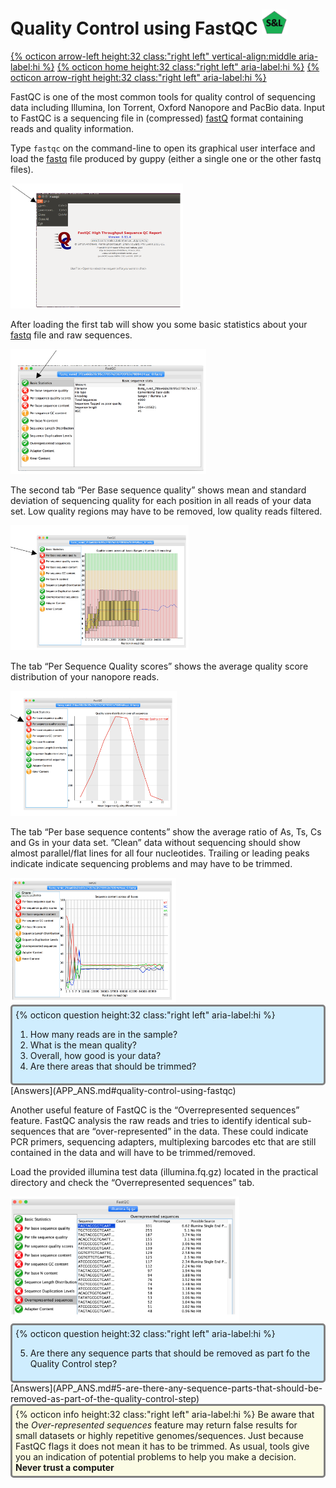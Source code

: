 # Quality Control using FastQC <img src="figures/SL.png" height="40px">

[{% octicon arrow-left height:32 class:"right left" vertical-align:middle aria-label:hi %}](QC.md) [{% octicon home height:32 class:"right left" aria-label:hi %}](index.md) [{% octicon arrow-right height:32 class:"right left" aria-label:hi %}](QC_P.md)

FastQC is one of the most common tools for quality control of sequencing data including Illumina, Ion Torrent, Oxford Nanopore and PacBio data. Input to FastQC is a sequencing file in (compressed) [fastQ](https://github.com/timkahlke/LongRead_tutorials/blob/master/docs/APP_FORM.md#fastq) format containing reads and quality information.

Type `fastqc` on the command-line to open its graphical user interface and load the [fastq](https://github.com/timkahlke/LongRead_tutorials/blob/master/docs/APP_FORM.md#fastq) file produced by guppy (either a single one or the other fastq files).

<img src="figures/QC_F_1.png" height="200px">


After loading the first tab will show you some basic statistics about your [fastq](https://github.com/timkahlke/LongRead_tutorials/blob/master/docs/APP_FORM.md#fastq) file and raw sequences.                             

<img src="figures/QC_F_2.png" height="200px">


The second tab “Per Base sequence quality” shows mean and standard deviation of sequencing quality for each position in all reads of your data set. Low quality regions may have to be removed, low quality reads filtered.

<img src="figures/QC_F_3.png" height="200px">


The tab “Per Sequence Quality scores” shows the average quality score distribution of your nanopore reads. 

<img src="figures/QC_F_4.png" height="200px">


The tab “Per base sequence contents” show the average ratio of As, Ts, Cs and Gs in your data set. ”Clean” data without sequencing should show almost parallel/flat lines for all four nucleotides. Trailing or leading peaks indicate indicate sequencing problems and may have to be trimmed.

<img src="figures/QC_F_5.png" height="200px">

<div style="background-color:#cfedfe;border-radius:5px;border-style:solid;border-color:gray;padding:5px">
  {% octicon question height:32 class:"right left" aria-label:hi %} 
  <ol>
    <li>How many reads are in the sample?</li>
    <li>What is the mean quality?</li>
    <li>Overall, how good is your data?</li>
    <li>Are there areas that should be trimmed?</li>
  </ol>
</div>
[Answers](APP_ANS.md#quality-control-using-fastqc)

Another useful feature of FastQC is the “Overrepresented sequences” feature. FastQC analysis the raw reads and tries to identify identical sub-sequences that are “over-represented” in the data. These could indicate PCR primers, sequencing adapters, multiplexing barcodes etc that are still contained in the data and will have to be trimmed/removed.

Load the provided illumina test data (illumina.fq.gz) located in the practical directory and check the “Overrepresented sequences” tab. 

<img src="figures/QC_F_6.png" height="200px">

<div style="background-color:#cfedfe;border-radius:5px;border-style:solid;border-color:gray;padding:5px">
  {% octicon question height:32 class:"right left" aria-label:hi %}
  <ol start="5">
    <li>Are there any sequence parts that should be removed as part fo the Quality Control step?</li>
  </ol>
</div>
[Answers](APP_ANS.md#5-are-there-any-sequence-parts-that-should-be-removed-as-part-of-the-quality-control-step)
<br>

<div style="background-color:#fcfce5;border-radius:5px;border-style:solid;border-color:gray;padding:5px">
  {% octicon info height:32 class:"right left" aria-label:hi %} 
  Be aware that the <i>Over-represented sequences</i> feature may return false results for small datasets or highly repetitive genomes/sequences. Just because FastQC flags it does not mean it has to be trimmed. As usual, tools give you an indication of potential problems to help you make a decision. <b>Never trust a computer</b> 
</div>





